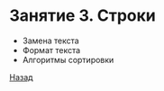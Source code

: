 # Занятие 3. Строки

- Замена текста
- Формат текста
- Алгоритмы сортировки

[Назад](https://github.com/lavsexpert/python/)